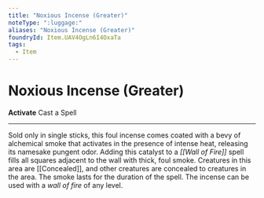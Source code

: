 ```yaml
---
title: "Noxious Incense (Greater)"
noteType: ":luggage:"
aliases: "Noxious Incense (Greater)"
foundryId: Item.UAV4OgLn6I4OxaTa
tags:
  - Item
---
```


# Noxious Incense (Greater)

**Activate** Cast a Spell

* * *

Sold only in single sticks, this foul incense comes coated with a bevy of alchemical smoke that activates in the presence of intense heat, releasing its namesake pungent odor. Adding this catalyst to a _[[Wall of Fire]]_ spell fills all squares adjacent to the wall with thick, foul smoke. Creatures in this area are [[Concealed]], and other creatures are concealed to creatures in the area. The smoke lasts for the duration of the spell. The incense can be used with a _wall of fire_ of any level.
